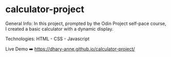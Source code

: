 # calculator-project
General Info:
In this project, prompted by the Odin Project self-pace course, I created a basic calculator with a dynamic display.


Technologies: 
HTML - CSS - Javascript 

Live Demo ➡️ https://dhary-anne.github.io/calculator-project/
